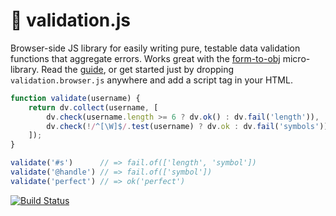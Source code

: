 # 🌿 validation.js

Browser-side JS library for easily writing pure, testable data
validation functions that aggregate errors. Works great with the
[form-to-obj](https://github.com/chrisdavies/form-to-obj)
micro-library. Read the [guide](docs/guide.md), or get started
just by dropping `validation.browser.js` anywhere and add a
script tag in your HTML.

```js
function validate(username) {
    return dv.collect(username, [
        dv.check(username.length >= 6 ? dv.ok() : dv.fail('length')),
        dv.check(!/^[\W]$/.test(username) ? dv.ok : dv.fail('symbols')),
    ]);
}

validate('#s')      // => fail.of(['length', 'symbol'])
validate('@handle') // => fail.of(['symbol'])
validate('perfect') // => ok('perfect')
```

[![Build Status](https://travis-ci.org/eugene-eeo/validation.js.svg?branch=master)](https://travis-ci.org/eugene-eeo/validation.js)
